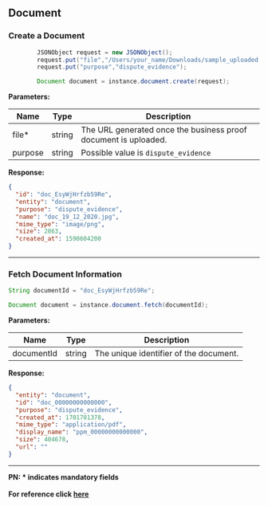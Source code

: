 ## Document

### Create a Document

```java
        JSONObject request = new JSONObject();
        request.put("file","/Users/your_name/Downloads/sample_uploaded.jpeg");
        request.put("purpose","dispute_evidence");

        Document document = instance.document.create(request);
```

**Parameters:**

| Name     | Type      | Description                                                     |
|----------|-----------|-----------------------------------------------------------------|
| file*    | string    | The URL generated once the business proof document is uploaded. |
| purpose  | string    | Possible value is `dispute_evidence`                            |

**Response:**
```json
{
  "id": "doc_EsyWjHrfzb59Re",
  "entity": "document",
  "purpose": "dispute_evidence",
  "name": "doc_19_12_2020.jpg",
  "mime_type": "image/png",
  "size": 2863,
  "created_at": 1590604200
}
```
-------------------------------------------------------------------------------------------------------

### Fetch Document Information

```java
String documentId = "doc_EsyWjHrfzb59Re";

Document document = instance.document.fetch(documentId);
```

**Parameters:**

| Name        | Type   | Description                                      |
|-------------|--------|--------------------------------------------------|
| documentId  | string | The unique identifier of the document.           |

**Response:**
```json
{
  "entity": "document",
  "id": "doc_00000000000000",
  "purpose": "dispute_evidence",
  "created_at": 1701701378,
  "mime_type": "application/pdf",
  "display_name": "ppm_00000000000000",
  "size": 404678,
  "url": ""
}
```
-------------------------------------------------------------------------------------------------------

**PN: * indicates mandatory fields**
<br>
<br>
**For reference click [here](https://razorpay.com/docs/api/documents)**